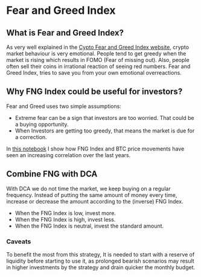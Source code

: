 # Fear and Greed Index

## What is Fear and Greed Index?

As very well explained in the [Cypto Fear and Greed Index website](https://alternative.me/crypto/fear-and-greed-index/), crypto market behaviour is very emotional. People tend to get greedy when the market is rising which results in FOMO (Fear of missing out). Also, people often sell their coins in irrational reaction of seeing red numbers. Fear and Greed Index, tries to save you from your own emotional overreactions.

## Why FNG Index could be useful for investors?

Fear and Greed uses two simple assumptions:

- Extreme fear can be a sign that investors are too worried. That could be a buying opportunity.
- When Investors are getting too greedy, that means the market is due for a correction.

In [this notebook](../notebooks/fng-btc-correlation.ipynb) I show how FNG Index and BTC price movements have seen an increasing correlation over the last years.

## Combine FNG with DCA

With DCA we do not time the market, we keep buying on a regular frequency. Instead of putting the same amount of money every time, increase or decrease the amount according to the (inverse) FNG Index.

- When the FNG Index is low, invest more.
- When the FNG Index is high, invest less.
- When the FNG Index is neutral, invest the standard amount.

### Caveats

To benefit the most from this strategy, It is needed to start with a reserve of liquidity before starting to use it, as prolonged bearish scenarios may result in higher investments by the strategy and drain quicker the monthly budget.
